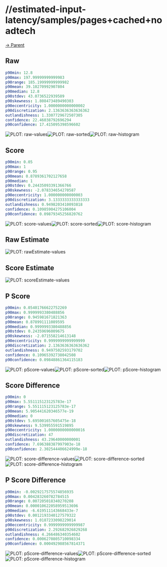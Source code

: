 
# //estimated-input-latency/samples/pages+cached+noadtech

[→ Parent](../..)


## Raw


```yaml
p90min: 12.8
p90max: 197.99999999999983
p90range: 185.19999999999982
p90mean: 39.10270992907804
p90median: 12.8
p90stdev: 43.0736522939589
p90skewness: 1.808473489490303
p90eccentricity: 1.0000000000000002
p90discretization: 2.1363636363636362
outlandishness: 1.3307729672507305
confidence: 22.46038792696294
p90confidence: 17.415095398596602

```

![PLOT: raw-values](./raw/values.svg)![PLOT: raw-sorted](./raw/sorted.svg)![PLOT: raw-histogram](./raw/histogram.svg)
## Score


```yaml
p90min: 0.05
p90max: 1
p90range: 0.95
p90mean: 0.8789361702127658
p90median: 1
p90stdev: 0.24435093391366766
p90skewness: -2.078334654270587
p90eccentricity: 1.000000000000003
p90discretization: 3.1333333333333333
outlandishness: 0.9498203410093818
confidence: 0.10985904275106004
p90confidence: 0.09879345256820762

```

![PLOT: score-values](./score/values.svg)![PLOT: score-sorted](./score/sorted.svg)![PLOT: score-histogram](./score/histogram.svg)
## Raw Estimate

![PLOT: rawEstimate-values](./rawEstimate/values.svg)
## Score Estimate

![PLOT: scoreEstimate-values](./scoreEstimate/values.svg)
## P Score


```yaml
p90min: 0.05401766622752269
p90max: 0.9999993380488856
p90range: 0.945981671821363
p90mean: 0.878991111089595
p90median: 0.9999993380488856
p90stdev: 0.24359696009675
p90skewness: -2.071558214613148
p90eccentricity: 0.9999999999999999
p90discretization: 2.1363636363636362
outlandishness: 0.9497502593179702
confidence: 0.10965392738042508
p90confidence: 0.09848861364115183

```

![PLOT: pScore-values](./pScore/values.svg)![PLOT: pScore-sorted](./pScore/sorted.svg)![PLOT: pScore-histogram](./pScore/histogram.svg)
## Score Difference


```yaml
p90min: 0
p90max: 5.551115123125783e-17
p90range: 5.551115123125783e-17
p90mean: 5.905441620346577e-19
p90median: 0
p90stdev: 5.695001657605475e-18
p90skewness: 9.539955591519895
p90eccentricity: 1.0000000000000016
p90discretization: 47
outlandishness: 43.29640000000001
confidence: 7.696388387997903e-18
p90confidence: 2.302544406624999e-18

```

![PLOT: score-difference-values](./score-difference/values.svg)![PLOT: score-difference-sorted](./score-difference/sorted.svg)![PLOT: score-difference-histogram](./score-difference/histogram.svg)
## P Score Difference


```yaml
p90min: -0.0029217575574856935
p90max: 0.004283260782784515
p90range: 0.007205018340270208
p90mean: 0.000010622058959513696
p90median: -6.619511143668433e-7
p90stdev: 0.0012193340127579322
p90skewness: 1.0187233098229014
p90eccentricity: 0.9999999999999987
p90discretization: 2.292682926829268
outlandishness: 4.266486340354602
confidence: 0.0006270805710098334
p90confidence: 0.000492988567814371

```

![PLOT: pScore-difference-values](./pScore-difference/values.svg)![PLOT: pScore-difference-sorted](./pScore-difference/sorted.svg)![PLOT: pScore-difference-histogram](./pScore-difference/histogram.svg)